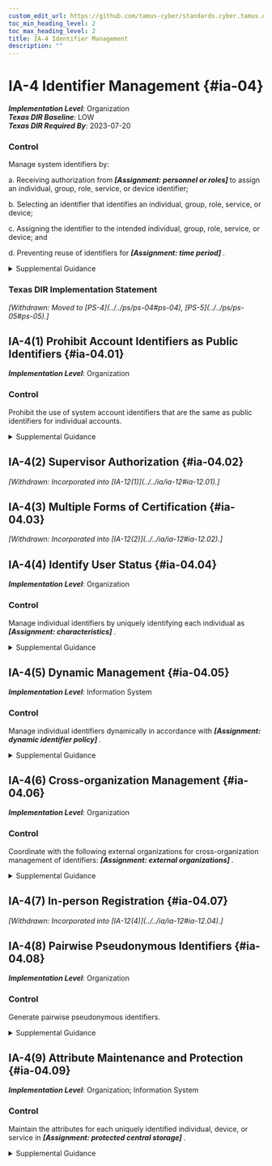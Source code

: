 ```yaml
---
custom_edit_url: https://github.com/tamus-cyber/standards.cyber.tamus.edu/tree/main/static/content/tamus.edu/TAMUS_profile.xml
toc_min_heading_level: 2
toc_max_heading_level: 2
title: IA-4 Identifier Management
description: ""
---
```


# IA-4 Identifier Management {#ia-04}

_**Implementation Level**_: Organization\
_**Texas DIR Baseline**_: LOW\
_**Texas DIR Required By**_: 2023-07-20

### Control

Manage system identifiers by:

a. Receiving authorization from <strong> <em>[Assignment: personnel or roles]</em> </strong> to assign an individual, group, role, service, or device identifier;

b. Selecting an identifier that identifies an individual, group, role, service, or device;

c. Assigning the identifier to the intended individual, group, role, service, or device; and

d. Preventing reuse of identifiers for <strong> <em>[Assignment: time period]</em> </strong>.

<details>
  <summary>Supplemental Guidance</summary>

Common device identifiers include Media Access Control (MAC) addresses, Internet Protocol (IP) addresses, or device-unique token identifiers. The management of individual identifiers is not applicable to shared system accounts. Typically, individual identifiers are the usernames of the system accounts assigned to those individuals. In such instances, the account management activities of <a xmlns="http://csrc.nist.gov/ns/oscal/1.0" href="#ac-2">AC-2</a> use account names provided by <a xmlns="http://csrc.nist.gov/ns/oscal/1.0" href="#ia-4">IA-4</a> . Identifier management also addresses individual identifiers not necessarily associated with system accounts. Preventing the reuse of identifiers implies preventing the assignment of previously used individual, group, role, service, or device identifiers to different individuals, groups, roles, services, or devices.

</details>

### Texas DIR Implementation Statement

<prop xmlns="http://csrc.nist.gov/ns/oscal/1.0" name="status" value="withdrawn">
               <em>[Withdrawn: Moved to [PS-4](../../ps/ps-04#ps-04), [PS-5](../../ps/ps-05#ps-05).]</em>
            </prop>
            

## IA-4(1) Prohibit Account Identifiers as Public Identifiers {#ia-04.01}

_**Implementation Level**_: Organization

### Control

Prohibit the use of system account identifiers that are the same as public identifiers for individual accounts.

<details>
  <summary>Supplemental Guidance</summary>

Prohibiting account identifiers as public identifiers applies to any publicly disclosed account identifier used for communication such as, electronic mail and instant messaging. Prohibiting the use of systems account identifiers that are the same as some public identifier, such as the individual identifier section of an electronic mail address, makes it more difficult for adversaries to guess user identifiers. Prohibiting account identifiers as public identifiers without the implementation of other supporting controls only complicates guessing of identifiers. Additional protections are required for authenticators and credentials to protect the account.

</details>

## IA-4(2) Supervisor Authorization {#ia-04.02}


<prop xmlns="http://csrc.nist.gov/ns/oscal/1.0" name="status" value="withdrawn">
               <em>[Withdrawn: Incorporated into [IA-12(1)](../../ia/ia-12#ia-12.01).]</em>
            </prop>
            

## IA-4(3) Multiple Forms of Certification {#ia-04.03}


<prop xmlns="http://csrc.nist.gov/ns/oscal/1.0" name="status" value="withdrawn">
               <em>[Withdrawn: Incorporated into [IA-12(2)](../../ia/ia-12#ia-12.02).]</em>
            </prop>
            

## IA-4(4) Identify User Status {#ia-04.04}

_**Implementation Level**_: Organization

### Control

Manage individual identifiers by uniquely identifying each individual as <strong> <em>[Assignment: characteristics]</em> </strong>.

<details>
  <summary>Supplemental Guidance</summary>

Characteristics that identify the status of individuals include contractors, foreign nationals, and non-organizational users. Identifying the status of individuals by these characteristics provides additional information about the people with whom organizational personnel are communicating. For example, it might be useful for a government employee to know that one of the individuals on an email message is a contractor.

</details>

## IA-4(5) Dynamic Management {#ia-04.05}

_**Implementation Level**_: Information System

### Control

Manage individual identifiers dynamically in accordance with <strong> <em>[Assignment: dynamic identifier policy]</em> </strong>.

<details>
  <summary>Supplemental Guidance</summary>

In contrast to conventional approaches to identification that presume static accounts for preregistered users, many distributed systems establish identifiers at runtime for entities that were previously unknown. When identifiers are established at runtime for previously unknown entities, organizations can anticipate and provision for the dynamic establishment of identifiers. Pre-established trust relationships and mechanisms with appropriate authorities to validate credentials and related identifiers are essential.

</details>

## IA-4(6) Cross-organization Management {#ia-04.06}

_**Implementation Level**_: Organization

### Control

Coordinate with the following external organizations for cross-organization management of identifiers: <strong> <em>[Assignment: external organizations]</em> </strong>.

<details>
  <summary>Supplemental Guidance</summary>

Cross-organization identifier management provides the capability to identify individuals, groups, roles, or devices when conducting cross-organization activities involving the processing, storage, or transmission of information.

</details>

## IA-4(7) In-person Registration {#ia-04.07}


<prop xmlns="http://csrc.nist.gov/ns/oscal/1.0" name="status" value="withdrawn">
               <em>[Withdrawn: Incorporated into [IA-12(4)](../../ia/ia-12#ia-12.04).]</em>
            </prop>
            

## IA-4(8) Pairwise Pseudonymous Identifiers {#ia-04.08}

_**Implementation Level**_: Organization

### Control

Generate pairwise pseudonymous identifiers.

<details>
  <summary>Supplemental Guidance</summary>

A pairwise pseudonymous identifier is an opaque unguessable subscriber identifier generated by an identity provider for use at a specific individual relying party. Generating distinct pairwise pseudonymous identifiers with no identifying information about a subscriber discourages subscriber activity tracking and profiling beyond the operational requirements established by an organization. The pairwise pseudonymous identifiers are unique to each relying party except in situations where relying parties can show a demonstrable relationship justifying an operational need for correlation, or all parties consent to being correlated in such a manner.

</details>

## IA-4(9) Attribute Maintenance and Protection {#ia-04.09}

_**Implementation Level**_: Organization; Information System

### Control

Maintain the attributes for each uniquely identified individual, device, or service in <strong> <em>[Assignment: protected central storage]</em> </strong>.

<details>
  <summary>Supplemental Guidance</summary>

For each of the entities covered in <a xmlns="http://csrc.nist.gov/ns/oscal/1.0" href="#ia-2">IA-2</a>, <a xmlns="http://csrc.nist.gov/ns/oscal/1.0" href="#ia-3">IA-3</a>, <a xmlns="http://csrc.nist.gov/ns/oscal/1.0" href="#ia-8">IA-8</a> , and <a xmlns="http://csrc.nist.gov/ns/oscal/1.0" href="#ia-9">IA-9</a> , it is important to maintain the attributes for each authenticated entity on an ongoing basis in a central (protected) store.

</details>


